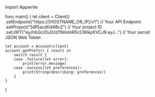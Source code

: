 import Appwrite

func main() {
let client = Client()
.setEndpoint("https://[HOSTNAME_OR_IP]/v1") // Your API Endpoint
.setProject("5df5acd0d48c2") // Your project ID
.setJWT("eyJhbGciOiJIUzI1NiIsInR5cCI6IkpXVCJ9.eyJ...") // Your secret JSON Web Token

    let account = Account(client)
    account.getPrefs() { result in
        switch result {
        case .failure(let error):
            print(error.message)
        case .success(let preferences):
            print(String(describing: preferences))
        }
    }

}
